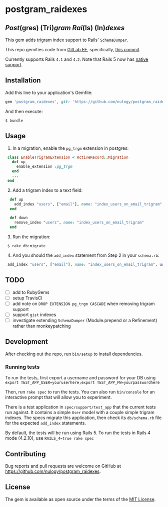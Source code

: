 # postgram_raidexes

## *Post*(gres) (Tri)*gram* *Rai*(ls) (In)*dexes*

This gem adds [trigram](https://www.postgresql.org/docs/current/static/pgtrgm.html) index support to Rails' [`SchemaDumper`](http://edgeguides.rubyonrails.org/active_record_migrations.html#schema-dumping-and-you).

This repo gemifies code from [GitLab EE](https://gitlab.com/gitlab-org/gitlab-ee), specifically, [this commit](https://gitlab.com/gitlab-org/gitlab-ee/commit/70bf6dc702b6354c3a00d0b81e7d7c10be25ffb8).

Currently supports Rails `4.1` and `4.2`. Note that Rails 5 now has [native support](https://github.com/rails/rails/pull/23393).

## Installation

Add this line to your application's Gemfile:

```ruby
gem 'postgram_raidexes', git: 'https://github.com/nulogy/postgram_raidexes'
```

And then execute:

    $ bundle

## Usage

1. In a migration, enable the `pg_trgm` extension in postgres:
 ```ruby
  class EnableTrigramExtension < ActiveRecord::Migration
    def up
      enable_extension :pg_trgm
    end
    ...
  end
 ```

2. Add a trigram index to a text field:

 ```ruby
   def up
     add_index "users", ["email"], name: "index_users_on_email_trigram", using: :gin, opclasses: {"email"=>"gin_trgm_ops"}
   end

   def down
     remove_index "users", name: "index_users_on_email_trigram"
   end
 ```

3. Run the migration:

 ```
  $ rake db:migrate
 ```

4. And you should the `add_index` statement from Step 2 in your `schema.rb`:

 ```ruby
  add_index "users", ["email"], name: "index_users_on_email_trigram", using: :gin, opclasses: {"email"=>"gin_trgm_ops"}
 ```

## TODO

- [ ] add to RubyGems
- [ ] setup TravisCI
- [ ] add note on `DROP EXTENSION pg_trgm CASCADE` when removing trigram support
- [ ] support `gist` indexes
- [ ] investigate extending `SchemaDumper` (Module.prepend or a Refinement) rather than monkeypatching

## Development

After checking out the repo, run `bin/setup` to install dependencies.

### Running tests
To run the tests, first export a username and password for your DB using ` export TEST_APP_USER=youruserhere;export TEST_APP_PW=yourpasswordhere`

Then, run `rake spec` to run the tests. You can also run `bin/console` for an interactive prompt that will allow you to experiment.

There is a test application in `spec/support/test_app` that the current tests run against. It contains a simple `User` model with a couple simple trigram indexes. The specs migrate this application, then check its `db/schema.rb` file for the expected `add_index` statements.

By default, the tests will be run using Rails 5. To run the tests in Rails 4 mode (4.2.10), use `RAILS_4=true rake spec`

## Contributing

Bug reports and pull requests are welcome on GitHub at https://github.com/nulogy/postgram_raidexes.

## License

The gem is available as open source under the terms of the [MIT License](http://opensource.org/licenses/MIT).
